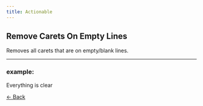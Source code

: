 ```yaml
---
title: Actionable
---
```


## Remove Carets On Empty Lines

Removes all carets that are on empty/blank lines.

---

### example:

Everything is clear

[&larr; Back](index.md)
